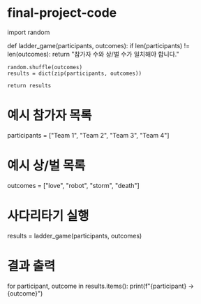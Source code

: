 # final-project-code
import random

def ladder_game(participants, outcomes):
    if len(participants) != len(outcomes):
        return "참가자 수와 상/벌 수가 일치해야 합니다."

    random.shuffle(outcomes)
    results = dict(zip(participants, outcomes))

    return results

# 예시 참가자 목록
participants = ["Team 1", "Team 2", "Team 3", "Team 4"]
# 예시 상/벌 목록
outcomes = ["love", "robot", "storm", "death"]

# 사다리타기 실행
results = ladder_game(participants, outcomes)

# 결과 출력
for participant, outcome in results.items():
    print(f"{participant} -> {outcome}")
